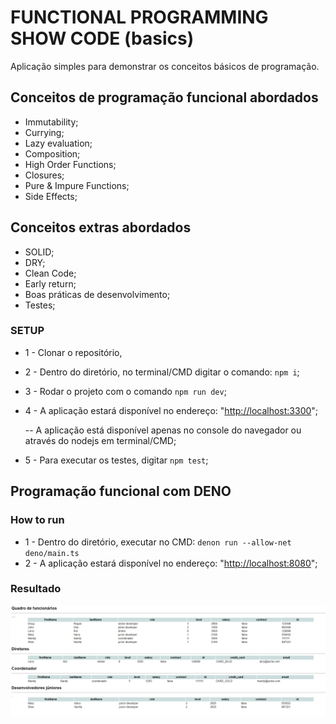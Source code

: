# FUNCTIONAL PROGRAMMING SHOW CODE (basics)
Aplicação simples para demonstrar os conceitos básicos de programação.

## Conceitos de programação funcional abordados
- Immutability;
- Currying;
- Lazy evaluation;
- Composition;
- High Order Functions;
- Closures;
- Pure & Impure Functions;
- Side Effects;

## Conceitos extras abordados
- SOLID;
- DRY;
- Clean Code;
- Early return;
- Boas práticas de desenvolvimento;
- Testes;


### SETUP
- 1 - Clonar o repositório, 
- 2 - Dentro do diretório, no terminal/CMD digitar o comando: ```npm i```;
- 3 - Rodar o projeto com o comando ```npm run dev```;
- 4 - A aplicação estará disponível no endereço: "<http://localhost:3300>";

    -- A aplicação está disponível apenas no console do navegador ou através do nodejs em terminal/CMD;
- 5 - Para executar os testes, digitar ```npm test```;

## Programação funcional com DENO
### How to run
- 1 - Dentro do diretório, executar no CMD: ```denon run --allow-net deno/main.ts```
- 2 - A aplicação estará disponível no endereço: "<http://localhost:8080>";

### Resultado
![alt text](https://github.com/wolfather/functional-programming-show-code/raw/master/assets/result.png "resultado de aplicação")